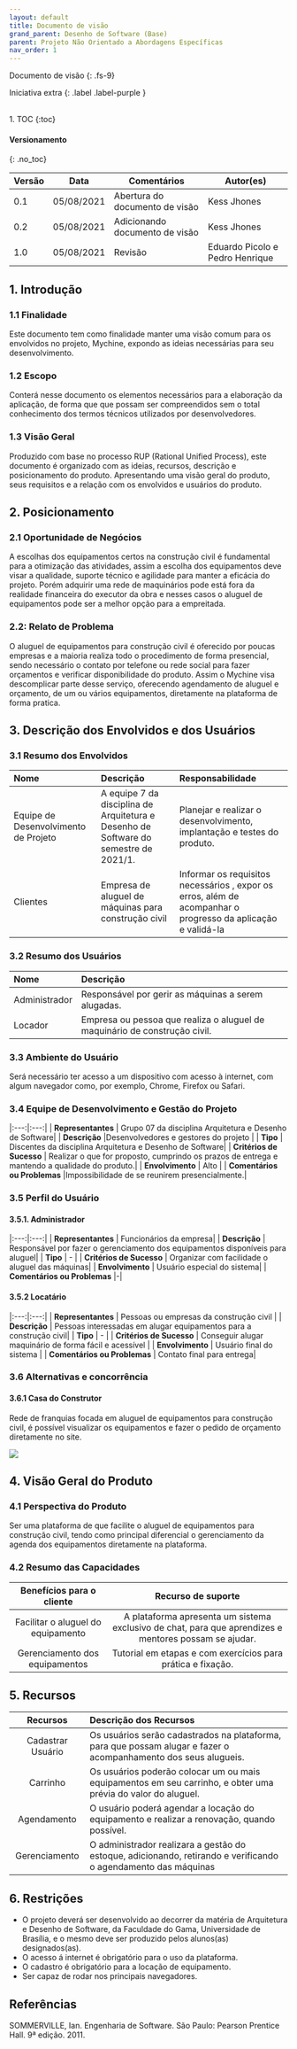 ```yaml
---
layout: default
title: Documento de visão
grand_parent: Desenho de Software (Base)
parent: Projeto Não Orientado a Abordagens Específicas
nav_order: 1
---
```


Documento de visão
{: .fs-9}

Iniciativa extra
{: .label .label-purple }

<br>
1. TOC
{:toc}

#### Versionamento
{: .no_toc}

| Versão | Data       | Comentários                   | Autor(es)                                      |
| ------ | ---------- | ----------------------------- | ---------------------------------------------- |
| 0.1    | 05/08/2021 | Abertura do documento de visão | Kess Jhones |
| 0.2    | 05/08/2021 | Adicionando documento de visão | Kess Jhones |
| 1.0    | 05/08/2021 | Revisão | Eduardo Picolo e Pedro Henrique |

## 1. Introdução

### 1.1 Finalidade

Este documento tem como finalidade manter uma visão comum para os envolvidos no projeto, Mychine, expondo as ideias necessárias para seu desenvolvimento.

### 1.2 Escopo

Conterá nesse documento os elementos necessários para a elaboração da aplicação, de forma que que possam ser compreendidos sem o total conhecimento dos termos técnicos utilizados por desenvolvedores.

### 1.3 Visão Geral

Produzido com base no processo RUP (Rational Unified Process), este documento é organizado com as ideias, recursos, descrição e posicionamento do produto. Apresentando uma visão geral do produto, seus requisitos e a relação com os envolvidos e usuários do produto.

## 2. Posicionamento

### 2.1 Oportunidade de Negócios

A escolhas dos equipamentos certos na construção civil é fundamental para a otimização das atividades, assim a escolha dos equipamentos deve visar a qualidade, suporte técnico e agilidade para manter a eficácia do projeto. Porém adquirir uma rede de maquinários pode está fora da realidade financeira do executor da obra e nesses casos o aluguel de equipamentos pode ser a melhor opção para a empreitada.

### 2.2: Relato de Problema

O aluguel de equipamentos para construção civil é oferecido por poucas empresas e a maioria realiza todo o procedimento de forma presencial, sendo necessário o contato por telefone ou rede social para fazer orçamentos e verificar disponibilidade do produto. Assim o Mychine visa descomplicar parte desse serviço, oferecendo agendamento de aluguel e orçamento, de um ou vários equipamentos, diretamente na plataforma de forma pratica.

## 3. Descrição dos Envolvidos e dos Usuários

### 3.1 Resumo  dos Envolvidos

Nome | Descrição | Responsabilidade
|:---|:---|:---|
Equipe de Desenvolvimento de Projeto | A equipe 7 da disciplina de Arquitetura e Desenho de Software do semestre de 2021/1. | Planejar e realizar o desenvolvimento, implantação e testes do produto.
Clientes | Empresa de aluguel de máquinas para construção civil | Informar os requisitos necessários , expor os erros, além de acompanhar o progresso da aplicação e validá-la

### 3.2 Resumo dos Usuários

|Nome| Descrição|
|:---|:---|
|Administrador| Responsável por gerir as máquinas a serem alugadas. |
|Locador| Empresa ou pessoa que realiza o aluguel de maquinário de construção civil.|

### 3.3 Ambiente do Usuário

Será necessário ter acesso a um dispositivo com acesso à internet, com algum navegador como, por exemplo, Chrome, Firefox ou Safari.

### 3.4 Equipe de Desenvolvimento e Gestão do Projeto

|:---:|:---:|
| **Representantes** | Grupo 07 da disciplina Arquitetura e Desenho de Software|
| **Descrição** |Desenvolvedores e gestores do projeto |
| **Tipo** | Discentes da disciplina Arquitetura e Desenho de Software|
| **Critérios de Sucesso** | Realizar o que for proposto, cumprindo os prazos de entrega e mantendo a qualidade do produto.|
| **Envolvimento** | Alto |
| **Comentários ou Problemas** |Impossibilidade de se reunirem presencialmente.|

### 3.5 Perfil do Usuário

#### 3.5.1. Administrador

|:---:|:---:|
| **Representantes** | Funcionários da empresa|
| **Descrição** | Responsável por fazer o gerenciamento dos equipamentos disponíveis para aluguel|
| **Tipo** | - |
| **Critérios de Sucesso** | Organizar com facilidade o aluguel das máquinas|
| **Envolvimento** | Usuário especial do sistema|
| **Comentários ou Problemas** |-|

#### 3.5.2 Locatário

|:---:|:---:|
| **Representantes** | Pessoas ou empresas da construção civil |
| **Descrição** | Pessoas interessadas em alugar equipamentos para a construção civil|
| **Tipo** | - |
| **Critérios de Sucesso** | Conseguir alugar maquinário de forma fácil e acessível |
| **Envolvimento** | Usuário final do sistema |
| **Comentários ou Problemas** | Contato final para entrega|

### 3.6 Alternativas e concorrência

#### 3.6.1 Casa do Construtor

Rede de franquias focada em aluguel de equipamentos para construção civil, é possível visualizar os equipamentos e fazer o pedido de orçamento diretamente no site.

<a href="{{ site.baseurl }}/assets/images/casa-do-construtor.png" data-toggle="lightbox">
  <img src="{{ site.baseurl }}/assets/images/casa-do-construtor.png" class="img-fluid" />
</a>

## 4. Visão Geral do Produto

### 4.1 Perspectiva do Produto

Ser uma plataforma de que facilite o aluguel de equipamentos para construção civil, tendo como principal diferencial o gerenciamento da agenda dos equipamentos diretamente na plataforma.

### 4.2 Resumo das Capacidades

Benefícios para o cliente   | Recurso de suporte
:---: | :---:
Facilitar o aluguel do equipamento | A plataforma apresenta um  sistema exclusivo de chat, para que aprendizes e mentores possam se ajudar.
Gerenciamento dos equipamentos | Tutorial em etapas e com exercícios para prática e fixação.

## 5. Recursos

**Recursos** | **Descrição dos Recursos**
:---: | :---|
Cadastrar Usuário | Os usuários serão cadastrados na plataforma, para que possam alugar e fazer o acompanhamento dos seus alugueis.|
Carrinho | Os usuários poderão colocar um ou mais equipamentos em seu carrinho, e obter uma prévia do valor do aluguel.|
Agendamento | O usuário poderá agendar a locação do equipamento e realizar a renovação, quando possível.|
Gerenciamento | O administrador realizara a gestão do estoque, adicionando, retirando e verificando o agendamento das máquinas|

## 6. Restrições

- O projeto deverá ser desenvolvido ao decorrer da matéria de Arquitetura e Desenho de Software, da Faculdade do Gama, Universidade de Brasília, e o mesmo deve ser produzido pelos alunos(as) designados(as).
- O acesso á internet é obrigatório para o uso da plataforma.
- O cadastro é obrigatório para a locação de equipamento.
- Ser capaz de rodar nos principais navegadores.

## Referências

SOMMERVILLE, Ian. Engenharia de Software. São Paulo: Pearson Prentice Hall. 9ª edição. 2011.
